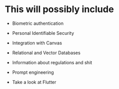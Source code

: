 # This will possibly include

- Biometric authentication

- Personal Identifiable Security

- Integration with Canvas

- Relational and Vector Databases
    
- Information about regulations and shit

- Prompt engineering

- Take a look at Flutter
